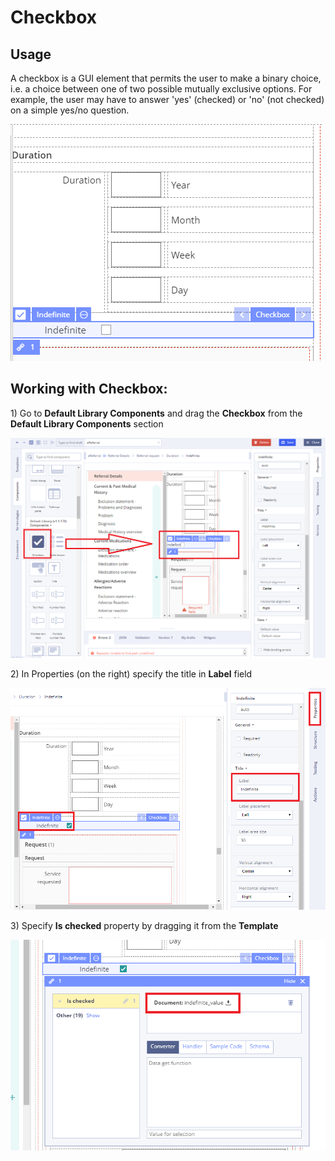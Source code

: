 # Checkbox

## Usage <a id="Checkbox-Usage"></a>

A checkbox is a GUI element that permits the user to make a binary choice, i.e. a choice between one of two possible mutually exclusive options. For example, the user may have to answer 'yes' \(checked\) or 'no' \(not checked\) on a simple yes/no question.

![](../.gitbook/assets/34840306.png)

## Working with Checkbox: <a id="Checkbox-WorkingwithCheckbox:"></a>

1\) Go to **Default Library Components** and drag the **Checkbox** from the **Default Library Components** section

![](../.gitbook/assets/34840321.png)

2\) In Properties \(on the right\) specify the title in **Label** field

![](../.gitbook/assets/34840323.png)

3\) Specify **Is checked** property by dragging it from the **Template**

![](../.gitbook/assets/34840325.png)

